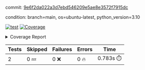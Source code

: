 commit: [9e6f2da022a3d7ebd546209e5ae8e3572f7915dc](https://github.com/rcmdnk/python-template/tree/9e6f2da022a3d7ebd546209e5ae8e3572f7915dc)

condition: branch=main, os=ubuntu-latest, python_version=3.10

[![test](https://github.com/rcmdnk/python-template/actions/workflows/test.yml/badge.svg)](https://github.com/rcmdnk/python-template/actions/runs/6682854525)
<a href="https://github.com/rcmdnk/python-template/blob/9e6f2da022a3d7ebd546209e5ae8e3572f7915dc/README.md"><img alt="Coverage" src="https://img.shields.io/badge/Coverage-100%25-brightgreen.svg" /></a><details><summary>Coverage Report </summary><table><tr><th>File</th><th>Stmts</th><th>Miss</th><th>Cover</th></tr><tbody><tr><td><b>TOTAL</b></td><td><b>4</b></td><td><b>0</b></td><td><b>100%</b></td></tr></tbody></table></details>

| Tests | Skipped | Failures | Errors | Time |
| ----- | ------- | -------- | -------- | ------------------ |
| 2 | 0 :zzz: | 0 :x: | 0 :fire: | 0.783s :stopwatch: |

